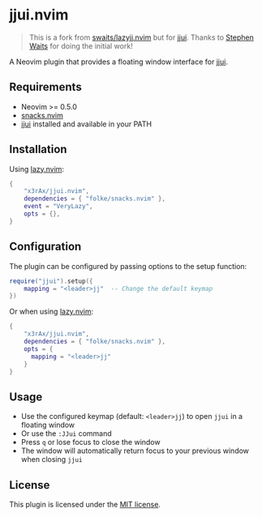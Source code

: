 # jjui.nvim

> This is a fork from
> [swaits/lazyjj.nvim](https://github.com/swaits/lazyjj.nvim) but for
> [jjui](https://github.com/idursun/jjui). Thanks to [Stephen
> Waits](https://github.com/swaits) for doing the initial work!

A Neovim plugin that provides a floating window interface for
[jjui](https://github.com/idursun/jjui).

## Requirements

- Neovim >= 0.5.0
- [snacks.nvim](https://github.com/folke/snacks.nvim)
- [jjui](https://github.com/idursun/jjui) installed and available in your PATH

## Installation

Using [lazy.nvim](https://github.com/folke/lazy.nvim):

```lua
{
    "x3rAx/jjui.nvim",
    dependencies = { "folke/snacks.nvim" },
    event = "VeryLazy",
    opts = {},
}
```

## Configuration

The plugin can be configured by passing options to the setup function:

```lua
require("jjui").setup({
    mapping = "<leader>jj"  -- Change the default keymap
})
```

Or when using [lazy.nvim](https://github.com/folke/lazy.nvim):

```lua
{
    "x3rAx/jjui.nvim",
    dependencies = { "folke/snacks.nvim" },
    opts = {
      mapping = "<leader>jj"
    }
}
```

## Usage

- Use the configured keymap (default: `<leader>jj`) to open `jjui` in a floating
  window
- Or use the `:JJui` command
- Press `q` or lose focus to close the window
- The window will automatically return focus to your previous window when
  closing `jjui`

## License

This plugin is licensed under the [MIT license](LICENSE).
